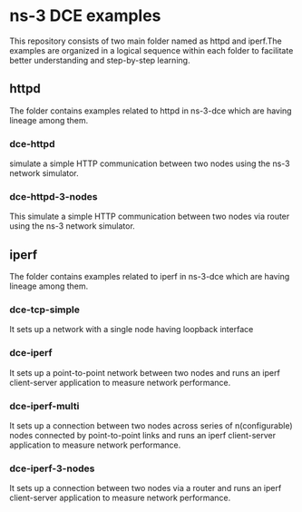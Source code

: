 
# ns-3 DCE examples

This repository consists of two main folder named as httpd and iperf.The examples are organized in a logical sequence within each folder to facilitate better understanding and step-by-step learning.


## httpd
The folder contains examples related to httpd in ns-3-dce which are having lineage among them.

### dce-httpd
simulate a simple HTTP communication between two nodes using the ns-3 network simulator.

### dce-httpd-3-nodes
This simulate a simple HTTP communication between two nodes via router using the ns-3 network simulator.



## iperf

The folder contains examples related to iperf in ns-3-dce which are having lineage among them.

### dce-tcp-simple
It sets up a network with a single node having loopback interface
### dce-iperf
It sets up a point-to-point network between two nodes and runs an iperf client-server application to measure network performance.
### dce-iperf-multi
It sets up a connection between two nodes across series of n(configurable) nodes connected by point-to-point links and runs an iperf client-server application to measure network performance.
### dce-iperf-3-nodes
It sets up a connection between two nodes via a router and runs an iperf client-server application to measure network performance.